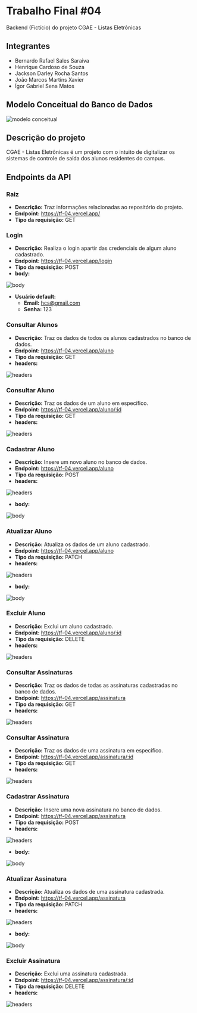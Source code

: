 # Trabalho Final #04
Backend (Fictício) do projeto CGAE - Listas Eletrônicas

## Integrantes
- Bernardo Rafael Sales Saraiva
- Henrique Cardoso de Souza
- Jackson Darley Rocha Santos
- João Marcos Martins Xavier
- Ígor Gabriel Sena Matos

## Modelo Conceitual do Banco de Dados
![modelo conceitual](./db/bd.png)

## Descrição do projeto
CGAE - Listas Eletrônicas é um projeto com o intuito de digitalizar os sistemas de controle de saída dos alunos residentes do campus.

## Endpoints da API

### Raiz
- **Descrição:** Traz informações relacionadas ao repositório do projeto.
- **Endpoint:** https://tf-04.vercel.app/
- **Tipo da requisição:** GET

### Login
- **Descrição:** Realiza o login apartir das credenciais de algum aluno cadastrado.
- **Endpoint:** https://tf-04.vercel.app/login
- **Tipo da requisição:** POST
- **body:**

![body](./img/login.png)

- **Usuário default:**
    - **Email:** hcs@gmail.com
    - **Senha:** 123

### Consultar Alunos
- **Descrição:** Traz os dados de todos os alunos cadastrados no banco de dados.
- **Endpoint:** https://tf-04.vercel.app/aluno
- **Tipo da requisição:** GET
- **headers:**

![headers](./img/header.png)


### Consultar Aluno
- **Descrição:** Traz os dados de um aluno em específico.
- **Endpoint:** https://tf-04.vercel.app/aluno/:id
- **Tipo da requisição:** GET
- **headers:**

![headers](./img/header.png)

### Cadastrar Aluno
- **Descrição:** Insere um novo aluno no banco de dados.
- **Endpoint:** https://tf-04.vercel.app/aluno
- **Tipo da requisição:** POST
- **headers:**

![headers](./img/header.png)

- **body:**

![body](./img/insert-aluno.png)

### Atualizar Aluno
- **Descrição:** Atualiza os dados de um aluno cadastrado.
- **Endpoint:** https://tf-04.vercel.app/aluno
- **Tipo da requisição:** PATCH
- **headers:**

![headers](./img/header.png)

- **body:**

![body](./img/update-aluno.png)

### Excluir Aluno
- **Descrição:** Exclui um aluno cadastrado.
- **Endpoint:** https://tf-04.vercel.app/aluno/:id
- **Tipo da requisição:** DELETE
- **headers:**

![headers](./img/header.png)

### Consultar Assinaturas
- **Descrição:** Traz os dados de todas as assinaturas cadastradas no banco de dados.
- **Endpoint:** https://tf-04.vercel.app/assinatura
- **Tipo da requisição:** GET
- **headers:**

![headers](./img/header.png)


### Consultar Assinatura
- **Descrição:** Traz os dados de uma assinatura em específico.
- **Endpoint:** https://tf-04.vercel.app/assinatura/:id
- **Tipo da requisição:** GET
- **headers:**

![headers](./img/header.png)

### Cadastrar Assinatura
- **Descrição:** Insere uma nova assinatura no banco de dados.
- **Endpoint:** https://tf-04.vercel.app/assinatura
- **Tipo da requisição:** POST
- **headers:**

![headers](./img/header.png)

- **body:**

![body](./img/insert-assinatura.png)

### Atualizar Assinatura
- **Descrição:** Atualiza os dados de uma assinatura cadastrada.
- **Endpoint:** https://tf-04.vercel.app/assinatura
- **Tipo da requisição:** PATCH
- **headers:**

![headers](./img/header.png)

- **body:**

![body](./img/update-assinatura.png)

### Excluir Assinatura
- **Descrição:** Exclui uma assinatura cadastrada.
- **Endpoint:** https://tf-04.vercel.app/assinatura/:id
- **Tipo da requisição:** DELETE
- **headers:**

![headers](./img/header.png)
